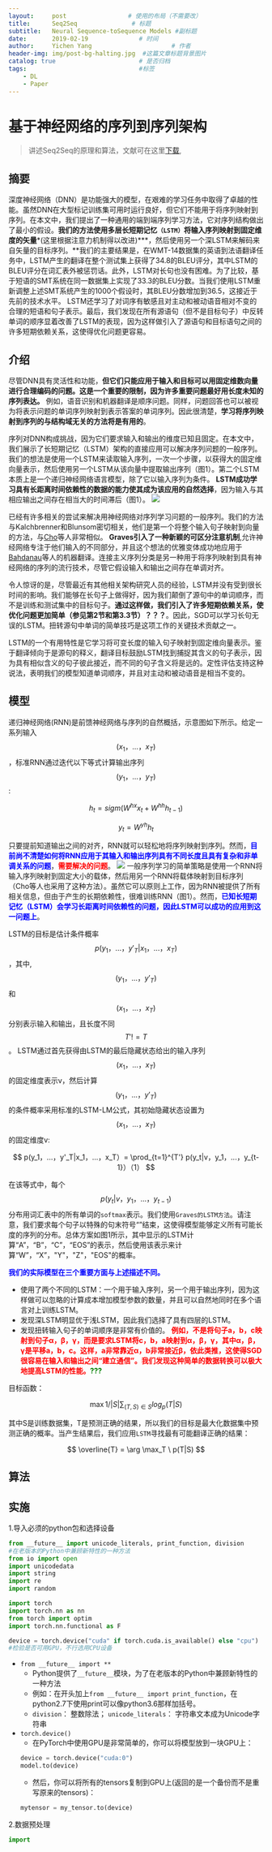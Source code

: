 ```yaml
---
layout:     post                 # 使用的布局（不需要改）
title:      Seq2Seq               # 标题 
subtitle:   Neural Sequence-toSequence Models #副标题
date:       2019-02-19              # 时间
author:     Yichen Yang                      # 作者
header-img: img/post-bg-halting.jpg  #这篇文章标题背景图片
catalog: true                       # 是否归档
tags:                               #标签
    - DL
    - Paper
---
```

# 基于神经网络的序列到序列架构
> 讲述Seq2Seq的原理和算法，文献可在这里[下载](http://papers.nips.cc/paper/5346-sequence-to-sequence-learning-with-neural-networks.pdf),
<script type="text/javascript" async src="https://cdn.mathjax.org/mathjax/latest/MathJax.js?config=TeX-MML-AM_CHTML"> </script>

## 摘要
深度神经网络（DNN）是功能强大的模型，在艰难的学习任务中取得了卓越的性能。虽然DNN在大型标记训练集可用时运行良好，但它们不能用于将序列映射到序列。在本文中，我们提出了一种通用的端到端序列学习方法，它对序列结构做出了最小的假设。**我们的方法使用多层长短期记忆`（LSTM）`将输入序列映射到固定维度的矢量***(这里根据注意力机制得以改进)***，然后使用另一个深LSTM来解码来自矢量的目标序列。**我们的主要结果是，在WMT-14数据集的英语到法语翻译任务中，LSTM产生的翻译在整个测试集上获得了34.8的BLEU评分，其中LSTM的BLEU评分在词汇表外被惩罚话。此外，LSTM对长句也没有困难。为了比较，基于短语的SMT系统在同一数据集上实现了33.3的BLEU分数。当我们使用LSTM重新调整上述SMT系统产生的1000个假设时，其BLEU分数增加到36.5，这接近于先前的技术水平。 LSTM还学习了对词序有敏感且对主动和被动语音相对不变的合理的短语和句子表示。最后，我们发现在所有源语句（但不是目标句子）中反转单词的顺序显着改善了LSTM的表现，因为这样做引入了源语句和目标语句之间的许多短期依赖关系，这使得优化问题更容易。

## 介绍
尽管DNN具有灵活性和功能，**但它们只能应用于输入和目标可以用固定维数向量进行合理编码的问题。这是一个重要的限制，因为许多重要问题最好用长度未知的序列表达。** 例如，语音识别和机器翻译是顺序问题。同样，问题回答也可以被视为将表示问题的单词序列映射到表示答案的单词序列。因此很清楚，**学习将序列映射到序列的与结构域无关的方法将是有用的**。

序列对DNN构成挑战，因为它们要求输入和输出的维度已知且固定。在本文中，我们展示了长短期记忆（LSTM）架构的直接应用可以解决序列问题的一般序列。我们的想法是使用一个LSTM来读取输入序列，一次一个步骤，以获得大的固定维向量表示，然后使用另一个LSTM从该向量中提取输出序列（图1）。第二个LSTM本质上是一个递归神经网络语言模型，除了它以输入序列为条件。 **LSTM成功学习具有长距离时间依赖性的数据的能力使其成为该应用的自然选择**，因为输入与其相应输出之间存在相当大的时间滞后（图1）。
![](https://ws1.sinaimg.cn/large/006tKfTcgy1g0d8vf5n2dj311m098wfc.jpg)

已经有许多相关的尝试来解决用神经网络对序列学习问题的一般序列。我们的方法与Kalchbrenner和Blunsom密切相关，他们是第一个将整个输入句子映射到向量的方法，与[Cho](https://arxiv.org/pdf/1409.0473.pdf)等人非常相似。 **Graves引入了一种新颖的可区分注意机制**,允许神经网络专注于他们输入的不同部分，并且这个想法的优雅变体成功地应用于[Bahdanau](https://arxiv.org/pdf/1409.0473.pdf)等人的机器翻译。连接主义序列分类是另一种用于将序列映射到具有神经网络的序列的流行技术，尽管它假设输入和输出之间存在单调对齐。

令人惊讶的是，尽管最近有其他相关架构研究人员的经验，LSTM并没有受到很长时间的影响。我们能够在长句子上做得好，因为我们颠倒了源句中的单词顺序，而不是训练和测试集中的目标句子。**通过这样做，我们引入了许多短期依赖关系，使优化问题更加简单（参见第2节和第3.3节）？？？**。因此，SGD可以学习长句无误的LSTM。扭转源句中单词的简单技巧是这项工作的关键技术贡献之一。

LSTM的一个有用特性是它学习将可变长度的输入句子映射到固定维向量表示。鉴于翻译倾向于是源句的释义，翻译目标鼓励LSTM找到捕捉其含义的句子表示，因为具有相似含义的句子彼此接近，而不同的句子含义将是远的。定性评估支持这种说法，表明我们的模型知道单词顺序，并且对主动和被动语音是相当不变的。

## 模型
递归神经网络(RNN)是前馈神经网络与序列的自然概括，示意图如下所示。给定一系列输入 $$(x_1，...，x_T)$$，标准RNN通过迭代以下等式计算输出序列 $$(y_1，...，y_T)$$:

$$ 
h_t = sigm(W^{hx}x_t + W^{hh}h_{t-1})
$$

$$ 
y_t = W^{yh}h_t
$$

只要提前知道输出之间的对齐，RNN就可以轻松地将序列映射到序列。然而，<span style="color:blue;">**目前尚不清楚如何将RNN应用于其输入和输出序列具有不同长度且具有复杂和非单调关系的问题**</span>，<span style="color:red;">**需要解决的问题**</span>。
![](https://ws3.sinaimg.cn/large/006tKfTcgy1g0e9p1lfamj30jr06l751.jpg)
一般序列学习的简单策略是使用一个RNN将输入序列映射到固定大小的载体，然后用另一个RNN将载体映射到目标序列（Cho等人也采用了这种方法）。虽然它可以原则上工作，因为RNN被提供了所有相关信息，但由于产生的长期依赖性，很难训练RNN（图1）。然而，<span style="color:blue;">**已知长短期记忆（LSTM）会学习长距离时间依赖性的问题，因此LSTM可以成功的应用到这一问题上**</span>。


LSTM的目标是估计条件概率 
$$p(y_1，...，y'_T|x_1，...，x_T)$$
，其中, $$(y_1，...，y'_T)$$和$$(x_1，...，x_T)$$分别表示输入和输出，且长度不同$$T'!= T$$。 LSTM通过首先获得由LSTM的最后隐藏状态给出的输入序列$$(x_1，...，x_T)$$的固定维度表示v，然后计算$$(y_1，...，y'_T)$$的条件概率采用标准的LSTM-LM公式，其初始隐藏状态设置为$$(x_1，...，x_T)$$的固定维度v:

$$
p(y_1，...，y'_T|x_1，...，x_T）= \prod_{t=1}^{T'} p(y_t|v，y_1，...，y_{t-1}）（1）
$$


在该等式中，每个 
$$p(y_t | v，y_1，...，y_{t-1})$$
分布用词汇表中的所有单词的`softmax`表示。我们使用`Graves的LSTM方法`。请注意，我们要求每个句子以特殊的句末符号“<EOS>”结束，这使得模型能够定义所有可能长度的序列的分布。总体方案如图1所示，其中显示的LSTM计算“A”，“B”，“C”，“EOS”的表示，然后使用该表示来计算“W”，“X”，"Y"，"Z"，"EOS"的概率。

<span style="color:blue;">**我们的实际模型在三个重要方面与上述描述不同。**</span>
* 使用了两个不同的LSTM：一个用于输入序列，另一个用于输出序列，因为这样做可以忽略的计算成本增加模型参数的数量，并且可以自然地同时在多个语言对上训练LSTM。
* 发现深LSTM明显优于浅LSTM，因此我们选择了具有四层的LSTM。
* 发现扭转输入句子的单词顺序是非常有价值的。
  <span style="color:red;">**例如，不是将句子a，b，c映射到句子α，β，γ，而是要求LSTM将c，b，a映射到α，β，γ，其中α，β，γ是平移a，b，c。这样，a非常靠近α，b非常接近β，依此类推，这使得SGD很容易在输入和输出之间“建立通信”。我们发现这种简单的数据转换可以极大地提高LSTM的性能。**</span><span style="color:green;">**???**</span>

目标函数：

$$ \max 1/|S|\sum_{(T,S)\in S} log_p(T|S)$$

其中S是训练数据集，T是预测正确的结果，所以我们的目标是最大化数据集中预测正确的概率。当产生结果后，我们应用`LSTM`寻找最有可能翻译正确的结果：

$$ 
\overline{T} = \arg \max_T \ p(T|S)
$$

## 算法

## 实施
1.导入必须的python包和选择设备 

```python
from __future__ import unicode_literals, print_function, division
#在老版本的Python中兼顾新特性的一种方法
from io import open
import unicodedata
import string
import re
import random

import torch
import torch.nn as nn
from torch import optim
import torch.nn.functional as F

device = torch.device("cuda" if torch.cuda.is_available() else "cpu")
#检验是否可用GPU，不行选用CPU设备
```
* `from __future__ import **`
  * Python提供了`__future__`模块，为了在老版本的Python中兼顾新特性的一种方法
  * 例如：在开头加上`from __future__ import print_function`，在python2.7下使用print可以像python3.6那样加括号。
  * `division`： 整数除法； `unicode_literals`： 字符串文本成为Unicode字符串
* `torch.device()`
  * 在PyTorch中使用GPU是非常简单的，你可以将模型放到一块GPU上：
  ```python
  device = torch.device("cuda:0")
  model.to(device)
  ```
  * 然后，你可以将所有的tensors复制到GPU上(返回的是一个备份而不是重写原来的tensors)：
  ```python
  mytensor = my_tensor.to(device)
  ```

2.数据预处理

```python
import 
```